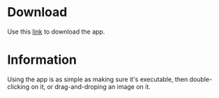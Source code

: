 # Download
Use this [link](https://downgit.github.io/#/home?url=https://github.com/Andrew-J-Larson/Shell-Scripts-and-Commands/tree/main/Mac/Change-Lockscreen/Change-Lockscreen.app) to download the app.

# Information
Using the app is as simple as making sure it's executable, then double-clicking on it, or drag-and-droping an image on it.
